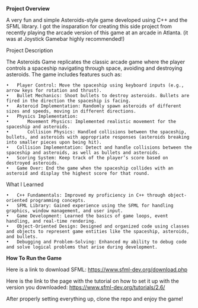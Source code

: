 **Project Overview**

A very fun and simple Asteroids-style game developed using C++ and the SFML library. I got the insparation for creating this side project from recently playing the arcade version of this game at an arcade in Atlanta. (it was at Joystick Gamebar highly recommended!)

Project Description

The Asteroids Game replicates the classic arcade game where the player controls a spaceship navigating through space, avoiding and destroying asteroids. The game includes features such as:

	•	Player Control: Move the spaceship using keyboard inputs (e.g., arrow keys for rotation and thrust).
	•	Bullet Mechanics: Shoot bullets to destroy asteroids. Bullets are fired in the direction the spaceship is facing.
	•	Asteroid Implementation: Randomly spawn asteroids of different sizes and speeds, moving in different directions.
	•	Physics Implementation:
	•		Movement Physics: Implemented realistic movement for the spaceship and asteroids.
	•		Collision Physics: Handled collisions between the spaceship, bullets, and asteroids with appropriate responses (asteroids breaking into smaller pieces upon being hit).
	•	Collision Implementation: Detect and handle collisions between the spaceship and asteroids, as well as bullets and asteroids.
	•	Scoring System: Keep track of the player’s score based on destroyed asteroids.
	•	Game Over: End the game when the spaceship collides with an asteroid and display the highest score for that round.

What I Learned


	•	C++ Fundamentals: Improved my proficiency in C++ through object-oriented programming concepts.
	•	SFML Library: Gained experience using the SFML for handling graphics, window management, and user input.
	•	Game Development: Learned the basics of game loops, event handling, and real-time rendering.
	•	Object-Oriented Design: Designed and organized code using classes and objects to represent game entities like the spaceship, asteroids, and bullets.
	•	Debugging and Problem-Solving: Enhanced my ability to debug code and solve logical problems that arise during development.

**How To Run the Game**

Here is a link to download SFML: https://www.sfml-dev.org/download.php 

Here is the link to the page with the tutorial on how to set it up with the version you downloaded: https://www.sfml-dev.org/tutorials/2.6/

After properly setting everything up, clone the repo and enjoy the game!


